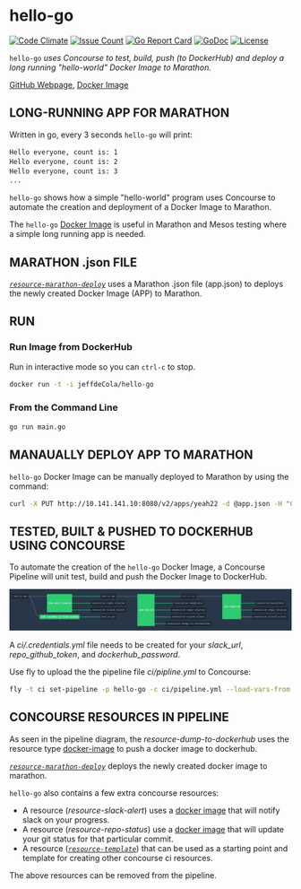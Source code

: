# hello-go

[![Code Climate](https://codeclimate.com/github/JeffDeCola/hello-go/badges/gpa.svg)](https://codeclimate.com/github/JeffDeCola/hello-go)
[![Issue Count](https://codeclimate.com/github/JeffDeCola/hello-go/badges/issue_count.svg)](https://codeclimate.com/github/JeffDeCola/hello-go/issues)
[![Go Report Card](https://goreportcard.com/badge/jeffdecola/hello-go)](https://goreportcard.com/report/jeffdecola/hello-go)
[![GoDoc](https://godoc.org/github.com/JeffDeCola/hello-go?status.svg)](https://godoc.org/github.com/JeffDeCola/hello-go)
[![License](http://img.shields.io/:license-mit-blue.svg)](http://jeffdecola.mit-license.org)

`hello-go` _uses Concourse to test, build, push (to DockerHub) and
deploy a long running "hello-world" Docker Image to Marathon._

[GitHub Webpage](https://jeffdecola.github.io/hello-go/),
[Docker Image](https://hub.docker.com/r/jeffdecola/hello-go)

## LONG-RUNNING APP FOR MARATHON

Written in go, every 3 seconds `hello-go` will print:

```bash
Hello everyone, count is: 1
Hello everyone, count is: 2
Hello everyone, count is: 3
...
```

`hello-go` shows how a simple "hello-world" program uses Concourse
to automate the creation and deployment of a Docker Image to Marathon.

The `hello-go` [Docker Image](https://hub.docker.com/r/jeffdecola/hello-go)
is useful in Marathon and Mesos testing where a simple long running app is needed.

## MARATHON .json FILE

[_`resource-marathon-deploy`_](https://github.com/JeffDeCola/resource-marathon-deploy)
uses a Marathon .json file (app.json) to deploys the newly created Docker Image
(APP) to Marathon.

## RUN

### Run Image from DockerHub

Run in interactive mode so you can `ctrl-c` to stop.

```bash
docker run -t -i jeffdeCola/hello-go
```

### From the Command Line

```bash
go run main.go
```

## MANAUALLY DEPLOY APP TO MARATHON

`hello-go` Docker Image can be manually deployed to Marathon by using the command:

```bash
curl -X PUT http://10.141.141.10:8080/v2/apps/yeah22 -d @app.json -H "Content-type: application/json"
```

## TESTED, BUILT & PUSHED TO DOCKERHUB USING CONCOURSE

To automate the creation of the `hello-go` Docker Image, a Concourse Pipeline
will unit test, build and push the Docker Image to DockerHub.

![IMAGE - hello-go concourse ci piepline - IMAGE](docs/pics/hello-go-pipeline.jpg)

A _ci/.credentials.yml_ file needs to be created for your _slack_url_, _repo_github_token_,
and _dockerhub_password_.

Use fly to upload the the pipeline file _ci/pipline.yml_ to Concourse:

```bash
fly -t ci set-pipeline -p hello-go -c ci/pipeline.yml --load-vars-from ci/.credentials.yml
```

## CONCOURSE RESOURCES IN PIPELINE

As seen in the pipeline diagram, the _resource-dump-to-dockerhub_ uses
the resource type
[docker-image](https://github.com/concourse/docker-image-resource)
to push a docker image to dockerhub.

[_`resource-marathon-deploy`_](https://github.com/JeffDeCola/resource-marathon-deploy)
deploys the newly created docker image to marathon.

`hello-go` also contains a few extra concourse resources:

* A resource (_resource-slack-alert_) uses a [docker image](https://hub.docker.com/r/cfcommunity/slack-notification-resource)
  that will notify slack on your progress.
* A resource (_resource-repo-status_) use a [docker image](https://hub.docker.com/r/dpb587/github-status-resource)
  that will update your git status for that particular commit.
* A resource ([_`resource-template`_](https://github.com/JeffDeCola/resource-template))
  that can be used as a starting point and template for creating other concourse
  ci resources.

The above resources can be removed from the pipeline.
